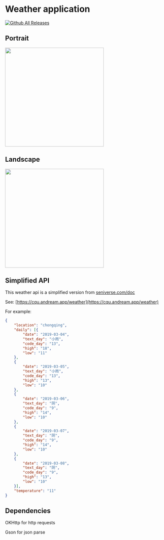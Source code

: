 # Weather application

[![Github All Releases](https://img.shields.io/github/downloads/AndreamApp/weather-application/total.svg?style=for-the-badge)](https://github.com/AndreamApp/weather-application/releases)

## Portrait

<img src="display/demo_weather_portrait.gif" width="320" />

## Landscape

<img src="display/demo_weather_landscape.gif" height="320" />

## Simplified API

This weather api is a simplified version from [seniverse.com/doc](https://www.seniverse.com/doc)

See: [https://cqu.andream.app/weather](https://cqu.andream.app/weather)

For example:

```json
{
    "location": "chongqing",
    "daily": [{
        "date": "2019-03-04",
        "text_day": "小雨",
        "code_day": "13",
        "high": "18",
        "low": "11"
    },
    {
        "date": "2019-03-05",
        "text_day": "小雨",
        "code_day": "13",
        "high": "13",
        "low": "10"
    },
    {
        "date": "2019-03-06",
        "text_day": "阴",
        "code_day": "9",
        "high": "14",
        "low": "10"
    },
    {
        "date": "2019-03-07",
        "text_day": "阴",
        "code_day": "9",
        "high": "14",
        "low": "10"
    },
    {
        "date": "2019-03-08",
        "text_day": "阴",
        "code_day": "9",
        "high": "13",
        "low": "10"
    }],
    "temperature": "11"
}
```

## Dependencies

OKHttp for http requests

Gson for json parse

